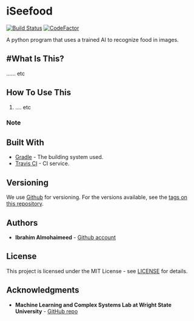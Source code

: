 # iSeefood
[![Build Status](https://travis-ci.com/IbrahimNM/iSeefood.svg?token=Z7DztJ4D33ytYAbsRtvx&branch=master)](https://travis-ci.com/IbrahimNM/iSeefood) [![CodeFactor](https://www.codefactor.io/repository/github/ibrahimnm/iseefood/badge)](https://www.codefactor.io/repository/github/ibrahimnm/iseefood)

A python program that uses a trained AI to recognize food in images. 

#What Is This?
-------------
...... etc

How To Use This
---------------

1. .... etc

### Note

## Built With

* [Gradle](https://gradle.org/) - The building system used.
* [Travis CI](https://travis-ci.com/) - CI service.

## Versioning

We use [Github](https://github.com/) for versioning. For the versions available, see the [tags on this repository](https://github.com/IbrahimNM/BudgetOrganizer/tags).

## Authors

* **Ibrahim Almohaimeed** - [Github account](https://github.com/IbrahimNM)

## License

This project is licensed under the MIT License - see [LICENSE](LICENSE) for details.

## Acknowledgments
* **Machine Learning and Complex Systems Lab at Wright State University** - [GitHub repo](https://github.com/wsu-wacs/seefood)
